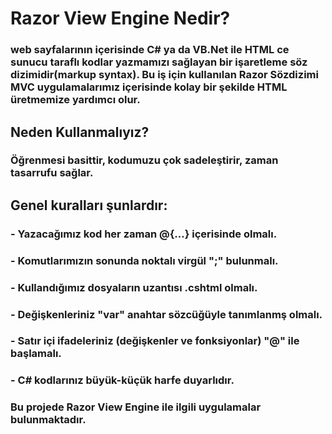 # ﻿Razor View Engine Nedir?

### web sayfalarının içerisinde C# ya da VB.Net ile HTML ce sunucu taraflı kodlar yazmamızı sağlayan bir işaretleme söz dizimidir(markup syntax). Bu iş için kullanılan Razor Sözdizimi MVC uygulamalarımız içerisinde kolay bir şekilde HTML üretmemize yardımcı olur.

## Neden Kullanmalıyız?

### Öğrenmesi basittir, kodumuzu çok sadeleştirir, zaman tasarrufu sağlar.

## Genel kuralları şunlardır:
### - Yazacağımız kod her zaman @{...} içerisinde olmalı.
### - Komutlarımızın sonunda noktalı virgül ";" bulunmalı.
### - Kullandığımız dosyaların uzantısı .cshtml olmalı.
### - Değişkenleriniz "var" anahtar sözcüğüyle tanımlanmş olmalı.
### - Satır içi ifadeleriniz (değişkenler ve fonksiyonlar) "@" ile başlamalı.
### - C# kodlarınız büyük-küçük harfe duyarlıdır.

### Bu projede Razor View Engine ile ilgili uygulamalar bulunmaktadır.
